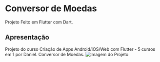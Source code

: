 # Conversor de Moedas

Projeto Feito em Flutter com Dart.

## Apresentação

Projeto do curso Criação de Apps Android/iOS/Web com Flutter - 5 cursos em 1 por Daniel. Conversor de Moedas.
![Imagem do Projeto](images/conversormoedas.png)
